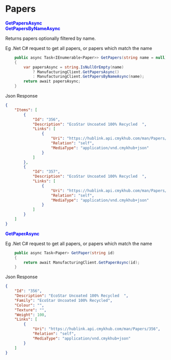 # Papers


<span style="color: blue">**GetPapersAsync**</span>
<br/>
<span style="color: blue">**GetPapersByNameAsync**</span>

Returns papers optionally filtered by name.

Eg .Net C# request to get all papers, or papers which match the name
```csharp
	public async Task<IEnumerable<Paper>> GetPapers(string name = null)
	{
		var papersAsync = string.IsNullOrEmpty(name)
			? ManufacturingClient.GetPapersAsync()
			: ManufacturingClient.GetPapersByNameAsync(name);
		return await papersAsync;
	}
```
Json Response
```json
{
    "Items": [
        {
            "Id": "356",
            "Description": "EcoStar Uncoated 100% Recycled  ",
            "Links": [
                {
                    "Uri": "https://hublink.api.cmykhub.com/man/Papers/356",
                    "Relation": "self",
                    "MediaType": "application/vnd.cmykhub+json"
                }
            ]
        },
        {
            "Id": "357",
            "Description": "EcoStar Uncoated 100% Recycled  ",
            "Links": [
                {
                    "Uri": "https://hublink.api.cmykhub.com/man/Papers/357",
                    "Relation": "self",
                    "MediaType": "application/vnd.cmykhub+json"
                }
            ]
        }
    ]
}
```

<span style="color: blue">**GetPaperAsync**</span>

Eg .Net C# request to get all papers, or papers which match the name
```csharp
	public async Task<Paper> GetPaper(string id)
	{
		return await ManufacturingClient.GetPaperAsync(id);
	}
```
Json Response
```json
{
    "Id": "356",
    "Description": "EcoStar Uncoated 100% Recycled  ",
    "Family": "EcoStar Uncoated 100% Recycled",
    "Colour": "",
    "Texture": "",
    "Weight": 100,
    "Links": [
        {
            "Uri": "https://hublink.api.cmykhub.com/man/Papers/356",
            "Relation": "self",
            "MediaType": "application/vnd.cmykhub+json"
        }
    ]
}
```
